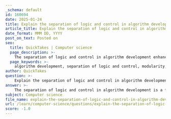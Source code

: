 ```yaml
---
_schema: default
id: 160694
date: 2025-01-24
title: Explain the separation of logic and control in algorithm development.
article_title: Explain the separation of logic and control in algorithm development.
date_format: MMM DD, YYYY
post_on_text: Posted on
seo:
  title: QuickTakes | Computer science
  page_description: >-
    The separation of logic and control in algorithm development enhances code readability, maintainability, and scalability by distinguishing the core functionality from the flow of execution.
  page_keywords: >-
    algorithm development, separation of logic and control, modularity, maintainability, scalability, readability, functional programming, object-oriented programming, separation logic, software engineering
author: QuickTakes
question: >-
    Explain the separation of logic and control in algorithm development.
answer: >-
    The separation of logic and control in algorithm development is a fundamental principle that enhances the readability, maintainability, and scalability of code. This principle emphasizes the importance of keeping the core logic of a program distinct from its control flow, which leads to a more modular and organized codebase.\n\n### Key Concepts\n\n1. **Logic**: This refers to the core functionality of the program—the actual computations and operations that the program performs. Logic is concerned with what the program does, such as processing data, performing calculations, or manipulating data structures.\n\n2. **Control**: This aspect deals with the flow of execution within the program. Control structures (like loops, conditionals, and function calls) dictate how and when the logic is executed. Control is about the sequence in which operations are performed and how the program responds to different conditions.\n\n### Benefits of Separation\n\n- **Modularity**: By separating logic from control, developers can create modules that encapsulate specific functionalities. This makes it easier to understand, test, and reuse code.\n\n- **Maintainability**: Changes to the control flow can be made without altering the underlying logic. This reduces the risk of introducing bugs when modifying the program.\n\n- **Scalability**: As programs grow in complexity, having a clear separation allows for easier scaling. New features can be added to the logic without needing to overhaul the control structures.\n\n- **Readability**: Code that clearly separates logic from control is often easier to read and understand. This is particularly important in collaborative environments where multiple developers work on the same codebase.\n\n### Practical Implications\n\nIn practice, this separation can be achieved through various programming paradigms, such as:\n\n- **Functional Programming**: This paradigm emphasizes the use of pure functions and avoids side effects, leading to a clear distinction between what the program does (logic) and how it does it (control).\n\n- **Object-Oriented Programming**: By encapsulating logic within classes and using methods to control the flow of execution, developers can maintain a clear separation between the two aspects.\n\n- **Separation Logic**: This is a formal system for reasoning about programs that manipulate pointers and memory. It extends traditional logic systems to provide a framework for verifying the correctness of programs while maintaining a clear distinction between the logic of the program and its control flow.\n\n### Conclusion\n\nThe separation of logic and control is a crucial principle in algorithm development that promotes better software engineering practices. By maintaining this separation, developers can create more robust, maintainable, and scalable software systems. This principle not only aids in the development process but also enhances the overall quality of the software produced.
subject: Computer science
file_name: explain-the-separation-of-logic-and-control-in-algorithm-development.md
url: /learn/computer-science/questions/explain-the-separation-of-logic-and-control-in-algorithm-development
score: -1.0
---
```


&nbsp;